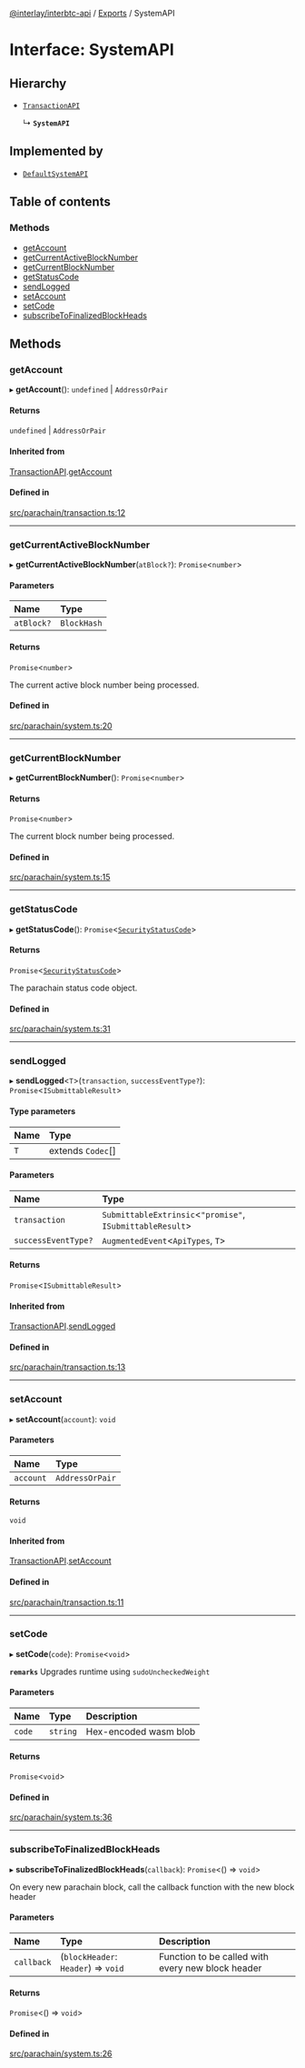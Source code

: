 [@interlay/interbtc-api](/README.md) / [Exports](/modules.md) / SystemAPI

# Interface: SystemAPI

## Hierarchy

- [`TransactionAPI`](/interfaces/TransactionAPI.md)

  ↳ **`SystemAPI`**

## Implemented by

- [`DefaultSystemAPI`](/classes/DefaultSystemAPI.md)

## Table of contents

### Methods

- [getAccount](/interfaces/SystemAPI.md#getaccount)
- [getCurrentActiveBlockNumber](/interfaces/SystemAPI.md#getcurrentactiveblocknumber)
- [getCurrentBlockNumber](/interfaces/SystemAPI.md#getcurrentblocknumber)
- [getStatusCode](/interfaces/SystemAPI.md#getstatuscode)
- [sendLogged](/interfaces/SystemAPI.md#sendlogged)
- [setAccount](/interfaces/SystemAPI.md#setaccount)
- [setCode](/interfaces/SystemAPI.md#setcode)
- [subscribeToFinalizedBlockHeads](/interfaces/SystemAPI.md#subscribetofinalizedblockheads)

## Methods

### <a id="getaccount" name="getaccount"></a> getAccount

▸ **getAccount**(): `undefined` \| `AddressOrPair`

#### Returns

`undefined` \| `AddressOrPair`

#### Inherited from

[TransactionAPI](/interfaces/TransactionAPI.md).[getAccount](/interfaces/TransactionAPI.md#getaccount)

#### Defined in

[src/parachain/transaction.ts:12](https://github.com/interlay/interbtc-api/blob/cc6b72b/src/parachain/transaction.ts#L12)

___

### <a id="getcurrentactiveblocknumber" name="getcurrentactiveblocknumber"></a> getCurrentActiveBlockNumber

▸ **getCurrentActiveBlockNumber**(`atBlock?`): `Promise`<`number`\>

#### Parameters

| Name | Type |
| :------ | :------ |
| `atBlock?` | `BlockHash` |

#### Returns

`Promise`<`number`\>

The current active block number being processed.

#### Defined in

[src/parachain/system.ts:20](https://github.com/interlay/interbtc-api/blob/cc6b72b/src/parachain/system.ts#L20)

___

### <a id="getcurrentblocknumber" name="getcurrentblocknumber"></a> getCurrentBlockNumber

▸ **getCurrentBlockNumber**(): `Promise`<`number`\>

#### Returns

`Promise`<`number`\>

The current block number being processed.

#### Defined in

[src/parachain/system.ts:15](https://github.com/interlay/interbtc-api/blob/cc6b72b/src/parachain/system.ts#L15)

___

### <a id="getstatuscode" name="getstatuscode"></a> getStatusCode

▸ **getStatusCode**(): `Promise`<[`SecurityStatusCode`](/interfaces/SecurityStatusCode.md)\>

#### Returns

`Promise`<[`SecurityStatusCode`](/interfaces/SecurityStatusCode.md)\>

The parachain status code object.

#### Defined in

[src/parachain/system.ts:31](https://github.com/interlay/interbtc-api/blob/cc6b72b/src/parachain/system.ts#L31)

___

### <a id="sendlogged" name="sendlogged"></a> sendLogged

▸ **sendLogged**<`T`\>(`transaction`, `successEventType?`): `Promise`<`ISubmittableResult`\>

#### Type parameters

| Name | Type |
| :------ | :------ |
| `T` | extends `Codec`[] |

#### Parameters

| Name | Type |
| :------ | :------ |
| `transaction` | `SubmittableExtrinsic`<``"promise"``, `ISubmittableResult`\> |
| `successEventType?` | `AugmentedEvent`<`ApiTypes`, `T`\> |

#### Returns

`Promise`<`ISubmittableResult`\>

#### Inherited from

[TransactionAPI](/interfaces/TransactionAPI.md).[sendLogged](/interfaces/TransactionAPI.md#sendlogged)

#### Defined in

[src/parachain/transaction.ts:13](https://github.com/interlay/interbtc-api/blob/cc6b72b/src/parachain/transaction.ts#L13)

___

### <a id="setaccount" name="setaccount"></a> setAccount

▸ **setAccount**(`account`): `void`

#### Parameters

| Name | Type |
| :------ | :------ |
| `account` | `AddressOrPair` |

#### Returns

`void`

#### Inherited from

[TransactionAPI](/interfaces/TransactionAPI.md).[setAccount](/interfaces/TransactionAPI.md#setaccount)

#### Defined in

[src/parachain/transaction.ts:11](https://github.com/interlay/interbtc-api/blob/cc6b72b/src/parachain/transaction.ts#L11)

___

### <a id="setcode" name="setcode"></a> setCode

▸ **setCode**(`code`): `Promise`<`void`\>

**`remarks`** Upgrades runtime using `sudoUncheckedWeight`

#### Parameters

| Name | Type | Description |
| :------ | :------ | :------ |
| `code` | `string` | Hex-encoded wasm blob |

#### Returns

`Promise`<`void`\>

#### Defined in

[src/parachain/system.ts:36](https://github.com/interlay/interbtc-api/blob/cc6b72b/src/parachain/system.ts#L36)

___

### <a id="subscribetofinalizedblockheads" name="subscribetofinalizedblockheads"></a> subscribeToFinalizedBlockHeads

▸ **subscribeToFinalizedBlockHeads**(`callback`): `Promise`<() => `void`\>

On every new parachain block, call the callback function with the new block header

#### Parameters

| Name | Type | Description |
| :------ | :------ | :------ |
| `callback` | (`blockHeader`: `Header`) => `void` | Function to be called with every new block header |

#### Returns

`Promise`<() => `void`\>

#### Defined in

[src/parachain/system.ts:26](https://github.com/interlay/interbtc-api/blob/cc6b72b/src/parachain/system.ts#L26)
